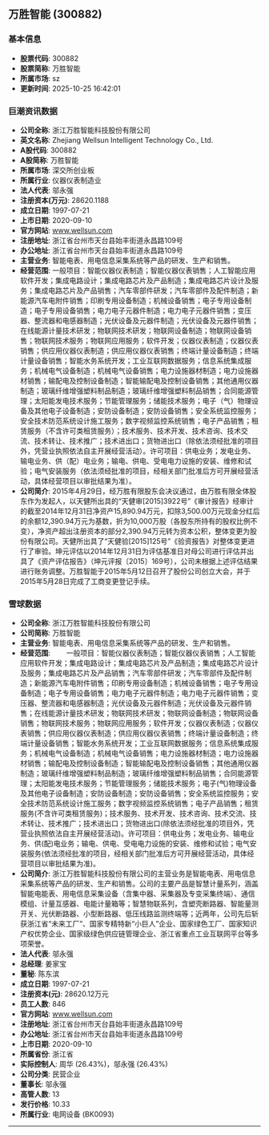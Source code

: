 ## 万胜智能 (300882)

### 基本信息

- **股票代码**: 300882
- **股票简称**: 万胜智能
- **所属市场**: sz
- **更新时间**: 2025-10-25 16:42:01

### 巨潮资讯数据

- **公司全称**: 浙江万胜智能科技股份有限公司
- **英文名称**: Zhejiang Wellsun Intelligent Technology Co., Ltd.
- **A股代码**: 300882
- **A股简称**: 万胜智能
- **所属市场**: 深交所创业板
- **所属行业**: 仪器仪表制造业
- **法人代表**: 邬永强
- **注册资本(万元)**: 28620.1188
- **成立日期**: 1997-07-21
- **上市日期**: 2020-09-10
- **官方网站**: www.wellsun.com
- **注册地址**: 浙江省台州市天台县始丰街道永昌路109号
- **办公地址**: 浙江省台州市天台县始丰街道永昌路109号
- **主营业务**: 智能电表、用电信息采集系统等产品的研发、生产和销售。
- **经营范围**: 一般项目：智能仪器仪表制造；智能仪器仪表销售；人工智能应用软件开发；集成电路设计；集成电路芯片及产品制造；集成电路芯片设计及服务；集成电路芯片及产品销售；汽车零部件研发；汽车零部件及配件制造；新能源汽车电附件销售；印刷专用设备制造；机械设备销售；电子专用设备制造；电子专用设备销售；电力电子元器件制造；电力电子元器件销售；变压器、整流器和电感器制造；光伏设备及元器件制造；光伏设备及元器件销售；在线能源计量技术研发；物联网技术研发；物联网设备制造；物联网设备销售；物联网技术服务；物联网应用服务；软件开发；仪器仪表制造；仪器仪表销售；供应用仪器仪表制造；供应用仪器仪表销售；终端计量设备制造；终端计量设备销售；智能水务系统开发；工业互联网数据服务；信息系统集成服务；机械电气设备制造；机械电气设备销售；电力设施器材制造；电力设施器材销售；输配电及控制设备制造；智能输配电及控制设备销售；其他通用仪器制造；玻璃纤维增强塑料制品制造；玻璃纤维增强塑料制品销售；合同能源管理；太阳能发电技术服务；节能管理服务；储能技术服务；电子（气）物理设备及其他电子设备制造；安防设备制造；安防设备销售；安全系统监控服务；安全技术防范系统设计施工服务；数字视频监控系统销售；电子产品销售；租赁服务（不含许可类租赁服务）；技术服务、技术开发、技术咨询、技术交流、技术转让、技术推广；技术进出口；货物进出口（除依法须经批准的项目外，凭营业执照依法自主开展经营活动）。许可项目：供电业务；发电业务、输电业务、供（配）电业务；输电、供电、受电电力设施的安装、维修和试验；电气安装服务（依法须经批准的项目，经相关部门批准后方可开展经营活动，具体经营项目以审批结果为准）。
- **公司简介**: 2015年4月29日，经万胜有限股东会决议通过，由万胜有限全体股东作为发起人，以天健所出具的“天健审[2015]3922号”《审计报告》经审计的截至2014年12月31日净资产15,890.94万元，扣除3,500.00万元现金分红后的余额12,390.94万元为基数，折为10,000万股（各股东所持有的股权比例不变），净资产超出注册资本的部分2,390.94万元转为资本公积，整体变更为股份有限公司。天健所出具了“天健验[2015]125号”《验资报告》对整体变更进行了审验。坤元评估以2014年12月31日为评估基准日对母公司进行评估并出具了《资产评估报告》（坤元评报〔2015〕169号），公司未根据上述评估结果进行账务调整。万胜智能于2015年5月12日召开了股份公司创立大会，并于2015年5月28日完成了工商变更登记手续。

### 雪球数据

- **公司全称**: 浙江万胜智能科技股份有限公司
- **公司简称**: 万胜智能
- **主营业务**: 智能电表、用电信息采集系统等产品的研发、生产和销售。
- **经营范围**: 　　一般项目：智能仪器仪表制造；智能仪器仪表销售；人工智能应用软件开发；集成电路设计；集成电路芯片及产品制造；集成电路芯片设计及服务；集成电路芯片及产品销售；汽车零部件研发；汽车零部件及配件制造；新能源汽车电附件销售；印刷专用设备制造；机械设备销售；电子专用设备制造；电子专用设备销售；电力电子元器件制造；电力电子元器件销售；变压器、整流器和电感器制造；光伏设备及元器件制造；光伏设备及元器件销售；在线能源计量技术研发；物联网技术研发；物联网设备制造；物联网设备销售；物联网技术服务；物联网应用服务；软件开发；仪器仪表制造；仪器仪表销售；供应用仪器仪表制造；供应用仪器仪表销售；终端计量设备制造；终端计量设备销售；智能水务系统开发；工业互联网数据服务；信息系统集成服务；机械电气设备制造；机械电气设备销售；电力设施器材制造；电力设施器材销售；输配电及控制设备制造；智能输配电及控制设备销售；其他通用仪器制造；玻璃纤维增强塑料制品制造；玻璃纤维增强塑料制品销售；合同能源管理；太阳能发电技术服务；节能管理服务；储能技术服务；电子(气)物理设备及其他电子设备制造；安防设备制造；安防设备销售；安全系统监控服务；安全技术防范系统设计施工服务；数字视频监控系统销售；电子产品销售；租赁服务(不含许可类租赁服务)；技术服务、技术开发、技术咨询、技术交流、技术转让、技术推广；技术进出口；货物进出口(除依法须经批准的项目外，凭营业执照依法自主开展经营活动)。许可项目：供电业务；发电业务、输电业务、供(配)电业务；输电、供电、受电电力设施的安装、维修和试验；电气安装服务(依法须经批准的项目，经相关部门批准后方可开展经营活动，具体经营项目以审批结果为准)。
- **公司简介**: 浙江万胜智能科技股份有限公司的主营业务是智能电表、用电信息采集系统等产品的研发、生产和销售。公司的主要产品是智慧计量系列，涵盖智能电能表、用电信息采集设备（含集中器、采集器及专变采集终端）、通信模组、计量互感器、电能计量箱等；智慧物联系列，含塑壳断路器、智能量测开关、光伏断路器、小型断路器、低压线路监测终端等；近两年，公司先后斩获浙江省“未来工厂”、国家专精特新“小巨人”企业、国家绿色工厂、国家知识产权优势企业、国家级绿色供应链管理企业、浙江省重点工业互联网平台等多项荣誉。
- **法人代表**: 邬永强
- **总经理**: 姜家宝
- **董秘**: 陈东滨
- **成立日期**: 1997-07-21
- **注册资本(元)**: 28620.12万元
- **员工人数**: 846
- **官方网站**: www.wellsun.com
- **注册地址**: 浙江省台州市天台县始丰街道永昌路109号
- **办公地址**: 浙江省台州市天台县始丰街道永昌路109号
- **上市日期**: 2020-09-10
- **所属省份**: 浙江省
- **实际控制人**: 周华 (26.43%)，邬永强 (26.43%)
- **公司分类**: 民营企业
- **董事长**: 邬永强
- **高管人数**: 13
- **发行价格**: 10.33
- **所属行业**: 电网设备 (BK0093)

---